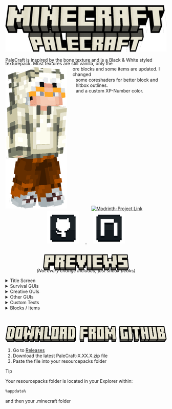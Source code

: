 ![Banner](./display/banner.png)

PaleCraft is inspired by the bone texture and is a Black & White styled<span style="display: inline;"> </span>

<img src="./display/skin_render.png" width="193" height="440" align="left">

<div style="margin-top: -20px">
   texturepack. Most textures are still vanilla, only the
</div>
<div style="margin-left: 210px">
   ore blocks and some items are updated. I changed
</div>
<div style="margin-left: 220px">
    some coreshaders for better block and hitbox outlines.
</div>
<div style="margin-left: 220px; margin-bottom: 350px">
   and a custom XP-Number color.
</div>

<div style="text-align: center;">
    <a href="https://modrinth.com/resourcepack/palecraft" target="_blank">
        <img src="https://i.imgur.com/Wi0gG3J.png" alt="Modrinth-Project Link" class="hover-image" style="width: 100px; margin: 0 20px;">
    </a>
    <a href="https://github.com/Justifull/PaleCraft" target="_blank">
        <img src="display/github.png" alt="Github-Project Link" class="hover-image" style="width: 100px; margin: 0 20px;">
    </a>
    <a href="https://de.namemc.com/profile/justifull.1" target="_blank">
        <img src="display/namemc.png" alt="NameMC-Profile Link" class="hover-image" style="width: 100px; margin: 0 20px;">
    </a>
</div>


<br>
<p align="center">
   <img src="./display/previews.png" width="268" height="50">
</p>

<div style="text-align: center; margin-top: -25px">

   _(Not every change included, just sneak peaks)_
</div>

<details>
   <summary>Title Screen</summary>
   <div style="text-align: center">

   Title Screen
   ![Title Screen](./preview/title_screen.png)

   </div>
</details>
<details>
   <summary>Survival GUIs</summary>
   <div style="text-align: center">

   **Hotbar**
   ![Hotbar](./preview/hotbar.png)
   **Survival Inventory**
   ![Survival Inventory](./preview/survival_inventory.png)

   </div>
</details>
<details>
   <summary>Creative GUIs</summary>
   <div style="text-align: center">

   **Creative Inventory**
   ![Creative Inventory](./preview/creative_inventory.png)

   </div>
</details>
<details>
   <summary>Other GUIs</summary>
   <div style="text-align: center">

   **Crafting Table**
   ![Crafting Table](./preview/crafting_table.png)
   **Chest**
   ![Chest](./preview/chest.png)
   **Shulker Chest**
   ![Shulker Chest](./preview/shulker_chest.png)
   **Enchanting Table**
   ![Enchanting Table](./preview/enchanting_table.png)
   **Beacon**
   ![Beacon](./preview/beacon.png)

   </div>
</details>
<details>
   <summary>Custom Texts</summary>
   <div style="text-align: center">

   **Enchantment Text Sword**
   ![Enchantment Text Sword](./preview/enchantment_icons.png)
   **Enchantment Text Leggings**
   ![Enchantment Text Leggings](./preview/enchantment_icons_2.png)

   </div>
</details>
<details>
   <summary>Blocks / Items</summary>
   <div style="text-align: center">

   **Blocks**
   ![Blocks](./preview/blocks.png)
   **Totem Of Undying**
   ![Totem Inventory](./preview/totem_inventory.png)
   ![Totem First person](./preview/totem_first_person.png)

   </div>
</details>

<br>
<br>
<p align="center">
   <img src="./display/download.png" width="656" height="50">
</p>

1. Go to [Releases](https://github.com/Justifull/PaleCraft/releases/latest)
2. Download the latest PaleCraft-X.XX.X.zip file
3. Paste the file into your resourcepacks folder

> [!TIP]
> Your resourcepacks folder is located in your Explorer within:
>
> ```bash
> %appdata%
> ```
> and then your .minecraft folder
